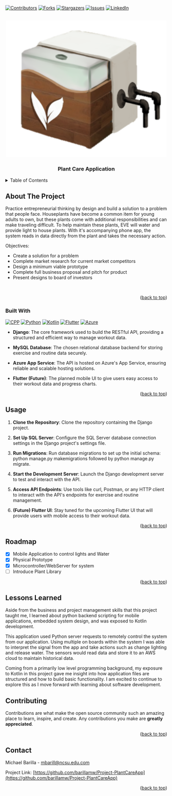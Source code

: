 
<a name="readme-top"></a>




<!-- PROJECT SHIELDS -->
[![Contributors][contributors-shield]][contributors-url]
[![Forks][forks-shield]][forks-url]
[![Stargazers][stars-shield]][stars-url]
[![Issues][issues-shield]][issues-url]
[![LinkedIn][linkedin-shield]][linkedin-url]



<!-- PROJECT LOGO -->
<br />
<div align="center">
  <a href="https://github.com/barillamw/Project-PlantCareApp">
    <img src= "https://github.com/barillamw/EVE/blob/main/Photos/Device.png" style = "width:500px" alt= "Image of EVE Design" />
  </a>

<h3 align="center">Plant Care Application</h3>

  <p align="center">
    <!-- <br />
    <a href="https://github.com/barillamw/Project-PlantCareApp"><strong>Explore the docs »</strong></a>
    <br />
    <br />
    <a href="https://github.com/barillamw/Project-PlantCareApp">View Demo</a>
    ·
    <a href="https://github.com/barillamw/Project-PlantCareApp/issues">Report Bug</a>
    ·
    <a href="https://github.com/barillamw/Project-PlantCareApp/issues">Request Feature</a> -->
  </p>
</div>



<!-- TABLE OF CONTENTS -->
<details>
  <summary>Table of Contents</summary>
  <ol>
    <li>
      <a href="#about-the-project">About The Project</a>
      <ul>
        <li><a href="#built-with">Built With</a></li>
      </ul>
    </li>
    <li>
      <a href="#getting-started">Getting Started</a>
      <ul>
        <li><a href="#prerequisites">Prerequisites</a></li>
        <li><a href="#installation">Installation</a></li>
      </ul>
    </li>
    <li><a href="#usage">Usage</a></li>
    <li><a href="#roadmap">Roadmap</a></li>
    <li><a href="#contributing">Contributing</a></li>
    <li><a href="#license">License</a></li>
    <li><a href="#contact">Contact</a></li>
    <li><a href="#acknowledgments">Acknowledgments</a></li>
  </ol>
</details>



<!-- ABOUT THE PROJECT -->
## About The Project

<!-- [![Product Name Screen Shot][product-screenshot]](https://example.com)` -->

<p> Practice entrepreneurial thinking by design and build a solution to a problem that people face. Houseplants have become a common item for young adults to own, but these plants come with additional responsibilities and can make traveling difficult. To help maintain these plants, EVE will water and provide light to house plants. With it's accompanying phone app, the system reads in data directly from the plant and takes the necessary action. 
</p>

Objectives:
* Create a solution for a problem
* Complete market research for current market competitors
* Design a minimum viable prototype
* Complete full business proposal and pitch for product
* Present designs to board of investors
<br />

<p align="right">(<a href="#readme-top">back to top</a>)</p>



### Built With
[![CPP][CPP]][CPP-url]
[![Python][Python]][Python-url]
[![Kotlin][Kotlin]][Kotlin-url]
[![Flutter][Flutter]][Flutter-url]
[![Azure][Azure]][Azure-url]

* **Django**: The core framework used to build the RESTful API, providing a structured and efficient way to manage workout data.

* **MySQL Database**: The chosen relational database backend for storing exercise and routine data securely.

* **Azure App Service**: The API is hosted on Azure's App Service, ensuring reliable and scalable hosting solutions.

* **Flutter (Future)**: The planned mobile UI to give users easy access to their workout data and progress charts.


<p align="right">(<a href="#readme-top">back to top</a>)</p>


<!-- USAGE EXAMPLES -->
## Usage

1. **Clone the Repository**: Clone the repository containing the Django project.

2. **Set Up SQL Server**: Configure the SQL Server database connection settings in the Django project's settings file.

3. **Run Migrations**: Run database migrations to set up the initial schema: python manage.py makemigrations followed by python manage.py migrate.

4. **Start the Development Server**: Launch the Django development server to test and interact with the API.

5. **Access API Endpoints**: Use tools like curl, Postman, or any HTTP client to interact with the API's endpoints for exercise and routine management.

6. **(Future) Flutter UI**: Stay tuned for the upcoming Flutter UI that will provide users with mobile access to their workout data.

<p align="right">(<a href="#readme-top">back to top</a>)</p>



<!-- ROADMAP -->
## Roadmap

- [x] Mobile Application to control lights and Water
- [x] Physical Prototype
- [x] Microcontroller/WebServer for system
- [ ] Introduce Plant Library

<p align="right">(<a href="#readme-top">back to top</a>)</p>

<!-- LESSONS -->
## Lessons Learned
Aside from the business and project management skills that this project taught me, I learned about python backend scripting for mobile applications, embedded system design, and was exposed to Kotlin development. 

This application used Python server requests to remotely control the system from our application. Using multiple on boards within the system I was able to interpret the signal from the app and take actions such as change lighting and release water. The sensors would read data and store it to an AWS cloud to maintain historical data. 

Coming from a primarily low level programming background, my exposure to Kotlin in this project gave me insight into how application files are structured and how to build basic functionality. I am excited to continue to explore this as I move forward with learning about software development. 

<!-- CONTRIBUTING -->
## Contributing

Contributions are what make the open source community such an amazing place to learn, inspire, and create. Any contributions you make are **greatly appreciated**.

<p align="right">(<a href="#readme-top">back to top</a>)</p>

<!-- CONTACT -->
## Contact

Michael Barilla - mbarill@ncsu.edu.com

Project Link: [https://github.com/barillamw/Project-PlantCareApp](https://github.com/barillamw/Project-PlantCareApp)

<p align="right">(<a href="#readme-top">back to top</a>)</p>



<!-- MARKDOWN LINKS & IMAGES -->
<!-- https://www.markdownguide.org/basic-syntax/#reference-style-links -->
[contributors-shield]: https://img.shields.io/github/contributors/barillamw/Project-PlantCareApp.svg?style=for-the-badge
[contributors-url]: https://github.com/barillamw/Project-PlantCareApp/graphs/contributors
[forks-shield]: https://img.shields.io/github/forks/barillamw/Project-PlantCareApp.svg?style=for-the-badge
[forks-url]: https://github.com/barillamw/Project-PlantCareApp/network/members
[stars-shield]: https://img.shields.io/github/stars/barillamw/Project-PlantCareApp.svg?style=for-the-badge
[stars-url]: https://github.com/barillamw/Project-PlantCareApp/stargazers
[issues-shield]: https://img.shields.io/github/issues/barillamw/Project-PlantCareApp.svg?style=for-the-badge
[issues-url]: https://github.com/barillamw/Project-PlantCareApp/issues
[license-shield]: https://img.shields.io/github/license/barillamw/Project-PlantCareApp.svg?style=for-the-badge
[license-url]: https://github.com/barillamw/Project-PlantCareApp/blob/master/LICENSE.txt
[linkedin-shield]: https://img.shields.io/badge/-LinkedIn-black.svg?style=for-the-badge&logo=linkedin&colorB=555
[linkedin-url]: https://linkedin.com/in/michael-barilla
[product-screenshot]: images/screenshot.png
[Next.js]: https://img.shields.io/badge/next.js-000000?style=for-the-badge&logo=nextdotjs&logoColor=white
[Next-url]: https://nextjs.org/
[React.js]: https://img.shields.io/badge/React-20232A?style=for-the-badge&logo=react&logoColor=61DAFB
[React-url]: https://reactjs.org/
[Vue.js]: https://img.shields.io/badge/Vue.js-35495E?style=for-the-badge&logo=vuedotjs&logoColor=4FC08D
[Vue-url]: https://vuejs.org/
[Angular.io]: https://img.shields.io/badge/Angular-DD0031?style=for-the-badge&logo=angular&logoColor=white
[Angular-url]: https://angular.io/
[Svelte.dev]: https://img.shields.io/badge/Svelte-4A4A55?style=for-the-badge&logo=svelte&logoColor=FF3E00
[Svelte-url]: https://svelte.dev/
[Laravel.com]: https://img.shields.io/badge/Laravel-FF2D20?style=for-the-badge&logo=laravel&logoColor=white
[Laravel-url]: https://laravel.com
[Bootstrap.com]: https://img.shields.io/badge/Bootstrap-563D7C?style=for-the-badge&logo=bootstrap&logoColor=white
[Bootstrap-url]: https://getbootstrap.com
[JQuery.com]: https://img.shields.io/badge/jQuery-0769AD?style=for-the-badge&logo=jquery&logoColor=white
[JQuery-url]: https://jquery.com 
[C]: https://img.shields.io/badge/c-%2300599C.svg?style=for-the-badge&logo=c&logoColor=white
[C-url]: https://www.open-std.org/jtc1/sc22/wg14/
[Arduino]: https://img.shields.io/badge/-Arduino-00979D?style=for-the-badge&logo=Arduino&logoColor=white
[Arduino-url]: https://www.arduino.cc/
[RapsberryPi]: https://img.shields.io/badge/-RaspberryPi-C51A4A?style=for-the-badge&logo=Raspberry-Pi
[RaspberryPi-url]: https://www.raspberrypi.com/
[CPP]: https://img.shields.io/badge/c++-%2300599C.svg?style=for-the-badge&logo=c%2B%2B&logoColor=white
[CPP-url]: https://isocpp.org/
[Gatsby]:https://img.shields.io/badge/Gatsby-%23663399.svg?style=for-the-badge&logo=gatsby&logoColor=white
[Gatsby-url]: https://www.gatsbyjs.com/
[Azure]: https://img.shields.io/badge/azure-%230072C6.svg?style=for-the-badge&logo=microsoftazure&logoColor=white
[Azure-url]: https://azure.microsoft.com/en-us/
[HTML5]: https://img.shields.io/badge/html5-%23E34F26.svg?style=for-the-badge&logo=html5&logoColor=white
[HTML5-url]:https://html.spec.whatwg.org/multipage/
[Bootstrap]: https://img.shields.io/badge/bootstrap-%238511FA.svg?style=for-the-badge&logo=bootstrap&logoColor=white
[Bootstrap-url]: https://getbootstrap.com/
[Markdown]: https://img.shields.io/badge/markdown-%23000000.svg?style=for-the-badge&logo=markdown&logoColor=white
[Markdown-url]: https://daringfireball.net/projects/markdown/
[Django]: https://img.shields.io/badge/django-%23092E20.svg?style=for-the-badge&logo=django&logoColor=white
[Django-Url]: https://www.djangoproject.com/
[Python]: https://img.shields.io/badge/python-3670A0?style=for-the-badge&logo=python&logoColor=ffdd54
[Python-url]: https://www.python.org/
[MySQL]: https://img.shields.io/badge/mysql-%2300f.svg?style=for-the-badge&logo=mysql&logoColor=white
[MySQL-url]: https://www.mysql.com/
[Flutter]: https://img.shields.io/badge/Flutter-%2302569B.svg?style=for-the-badge&logo=Flutter&logoColor=white
[Flutter-url]: https://flutter.dev/
[Kotlin]: https://img.shields.io/badge/kotlin-%237F52FF.svg?style=for-the-badge&logo=kotlin&logoColor=white
[Kotlin-url]: https://kotlinlang.org/